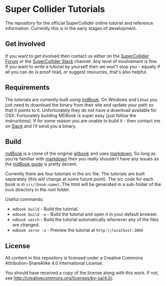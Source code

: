 # Super Collider Tutorials
The repository for the official SuperCollider online tutorial and reference information. Currently this is in the early stages of development. 

Get Involved
-------

If you want to get involved then contact us either on the [SuperCollider Forum][forum] or the [SuperCollider Slack][slack] channel. Any level of involvement is fine. If you want to write a tutorial by yourself then we won't stop you - equally if all you can do is proof read, or suggest resources, that's also helpful.

Requirements
-------

The tutorials are currently built using [mdBook]. On Windows and Linux you
just need to download the binary from their site and update your path so that
it points to it. Unfortunately they do not have a download available for OSX.
Fortunately building MDBook is super easy (just follow the instructions). If
for some reason you are unable to build it - then contact me on [Slack][slack]
and I'll send you a binary.

Build
-------

[mdBook] is a clone of the original [gitbook] and uses [markdown]. So long as
you're familiar with [markdown] then you really shouldn't have any issues as
the [mdBook guide] is pretty decent.

Currently there are four tutorials in the src file. The tutorials are built
separately (this will change at some future point). The src code for each book
is in ```src/[book-name]```. The html will be generated in a sub-folder of the
```book``` directory in the root folder.

Useful commands:

+ ```mdbook build``` - Build the tutorial.
+ ```mdbook build -o``` - Build the tutorial and open it in your default browser.
+ ```mdbook watch``` - Build the tutorial automatically whenever any of the
  files are changed.
+ ```mdbook serve -o``` - Preview the tutorial at ```http:\\localhost:3000```

License
-------

All content in this repository is licensed under a Creative Commons
Attribution-ShareAlike 4.0 International License.

You should have received a copy of the license along with this work.  If not,
see <http://creativecommons.org/licenses/by-sa/4.0/>.

[mdBook Guide]: https://rust-lang-nursery.github.io/mdBook/
[mdBook]: https://github.com/rust-lang-nursery/mdBook
[forum]: https://scsynth.org/
[slack]: https://join.slack.com/t/scsynth/shared_invite/enQtMzk3OTY3MzE0MTAyLWY1ZGE1MTJjYmI5NTRkZjFmNjZmNmYxOWI0NDZkNjdkMzdkNjgxNTJhZGVlOTEwYjdjMDY5OWM0ZTA4NWFiOGY
[gitbook]: https://toolchain.gitbook.com/
[markdown]: https://github.com/adam-p/markdown-here/wiki/Markdown-Cheatsheet

